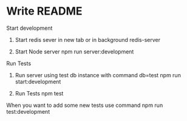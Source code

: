 # Write README

Start development

1. Start redis sever in new tab or in background
redis-server

2. Start Node server
npm run server:development


Run Tests

1. Run server using test db instance with command
db=test npm run start:development

2. Run Tests
npm test

When you want to add some new tests use command
npm run test:development

